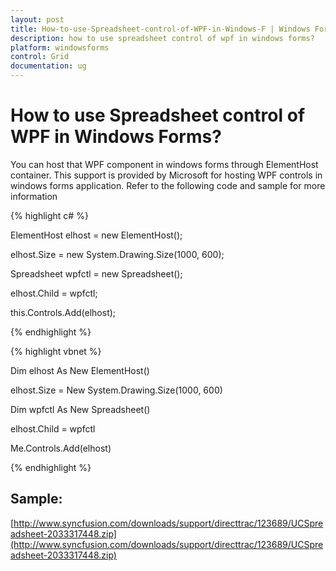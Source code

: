 ```yaml
---
layout: post
title: How-to-use-Spreadsheet-control-of-WPF-in-Windows-F | Windows Forms | Syncfusion
description: how to use spreadsheet control of wpf in windows forms?
platform: windowsforms
control: Grid
documentation: ug
---
```


# How to use Spreadsheet control of WPF in Windows Forms?

You can host that WPF component in windows forms through ElementHost container. This support is provided by Microsoft for hosting WPF controls in windows forms application. Refer to the following code and sample for more information

{% highlight c# %}

ElementHost elhost = new ElementHost();

elhost.Size = new System.Drawing.Size(1000, 600);

Spreadsheet wpfctl = new Spreadsheet();

elhost.Child = wpfctl;

this.Controls.Add(elhost);


{% endhighlight  %}


{% highlight vbnet %}

Dim elhost As New ElementHost()

elhost.Size = New System.Drawing.Size(1000, 600)

Dim wpfctl As New Spreadsheet()

elhost.Child = wpfctl

Me.Controls.Add(elhost)

{% endhighlight  %}



## Sample:

[http://www.syncfusion.com/downloads/support/directtrac/123689/UCSpreadsheet-2033317448.zip](http://www.syncfusion.com/downloads/support/directtrac/123689/UCSpreadsheet-2033317448.zip)

